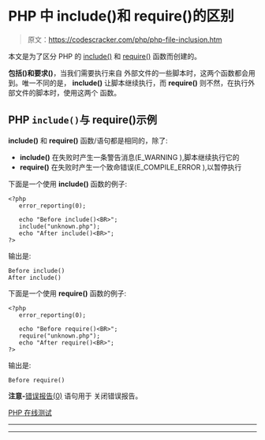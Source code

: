# PHP 中 include()和 require()的区别

> 原文：<https://codescracker.com/php/php-file-inclusion.htm>

本文是为了区分 PHP 的 [include()](/php/php-include-function.htm) 和 [require()](/php/php-require-function.htm) 函数而创建的。

**包括()**和**要求()**，当我们需要执行来自 外部文件的一些脚本时，这两个函数都会用到。唯一不同的是， **include()** 让脚本继续执行，而 **require()** 则不然，在执行外部文件的脚本时，使用这两个 函数。

## PHP `include()`与 require()示例

**include()** 和 **require()** 函数/语句都是相同的，除了:

*   **include()** 在失败时产生一条警告消息(E_WARNING ),脚本继续执行它的
*   **require()** 在失败时产生一个致命错误(E_COMPILE_ERROR ),以暂停执行

下面是一个使用 **include()** 函数的例子:

```
<?php
   error_reporting(0);

   echo "Before include()<BR>";
   include("unknown.php");
   echo "After include()<BR>";
?>
```

输出是:

```
Before include()
After include()
```

下面是一个使用 **require()** 函数的例子:

```
<?php
   error_reporting(0);

   echo "Before require()<BR>";
   require("unknown.php");
   echo "After require()<BR>";
?>
```

输出是:

```
Before require()
```

**注意-**[错误报告(0)](/php/php-error-reporting-function.htm) 语句用于 关闭错误报告。

[PHP 在线测试](/exam/showtest.php?subid=8)

* * *

* * *